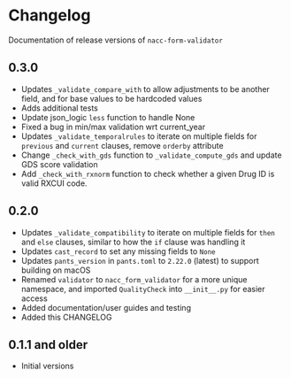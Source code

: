 # Changelog

Documentation of release versions of `nacc-form-validator`

## 0.3.0

* Updates `_validate_compare_with` to allow adjustments to be another field, and for base values to be hardcoded values
* Adds additional tests
* Update json_logic `less` function to handle None
* Fixed a bug in min/max validation wrt current_year
* Updates `_validate_temporalrules` to iterate on multiple fields for `previous` and `current` clauses, remove `orderby` attribute
* Change `_check_with_gds` function to `_validate_compute_gds` and update GDS score validation
* Add `_check_with_rxnorm` function to check whether a given Drug ID is valid RXCUI code.

## 0.2.0

* Updates `_validate_compatibility` to iterate on multiple fields for `then` and `else` clauses, similar to how the `if` clause was handling it
* Updates `cast_record` to set any missing fields to `None`
* Updates `pants_version` in `pants.toml` to `2.22.0` (latest) to support building on macOS
* Renamed `validator` to `nacc_form_validator` for a more unique namespace, and imported `QualityCheck` into `__init__.py` for easier access
* Added documentation/user guides and testing
* Added this CHANGELOG

## 0.1.1 and older

* Initial versions
